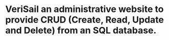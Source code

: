 # VeriSail an administrative website to provide CRUD (Create, Read, Update and Delete) from an SQL database.
